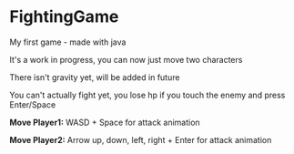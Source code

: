 # FightingGame
My first game - made with java

It's a work in progress, you can now just move two characters

There isn't gravity yet, will be added in future

You can't actually fight yet, you lose hp if you touch the enemy and press Enter/Space



**Move Player1:** WASD + Space for attack animation

**Move Player2:** Arrow up, down, left, right + Enter for attack animation
